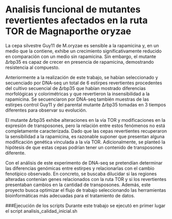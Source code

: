 # Analisis funcional de mutantes revertientes afectados en la ruta TOR de Magnaporthe oryzae
La cepa silvestre Guy11 de M.oryzae es sensible a la rapamicina y, en un medio que la contiene, exhibe un crecimiento significativamente reducido en comparación con un medio sin rapamicina. Sin embargo, el mutante Δrbp35 es capaz de crecer en presencia de rapamicina, demostrando resistencia al compuesto.  

Anteriormente a la realización de este trabajo, se habían seleccionado y secuenciado por DNA-seq un total de 6 estirpes revertientes procedentes del cultivo secuencial de Δrbp35 que habían mostrado diferencias morfológicas y colorimétricas y que revertieron la insensibilidad a la rapamicina. Se secuenciaron por DNA-seq también muestras de las estirpes control Guy11 y del parental mutante Δrbp35 tomadas en 3 tiempos diferentes para observar su evolución.

El mutante Δrbp35 exhibe alteraciones en la vía TOR y modificaciones en la expresión de transposones, pero la relación entre estos fenómenos no está completamente caracterizada. Dado que las cepas revertientes recuperaron la sensibilidad a la rapamicina, es razonable suponer que presentan alguna modificación genética vinculada a la vía TOR. Adicionalmente, se planteó la hipótesis de que estas cepas podrían tener un contenido de transposones diferente. 

Con el análisis de este experimento de DNA-seq se pretendían determinar las diferencias genómicas entre estirpes y relacionarlas con el cambio fenotípico observado. En concreto, se buscaba dilucidar si las regiones alteradas contenían genes relacionados con la ruta TOR y si los revertientes presentaban cambios en la cantidad de transposones. Además, este proyecto busca optimizar el flujo de trabajo seleccionando las herramientas bioinformáticas más adecuadas para el tratamiento de datos. 


###Ejecución de los scripts
Durante este trabajo se ejecutó en primer lugar el script analisis_calidad_inicial.sh
